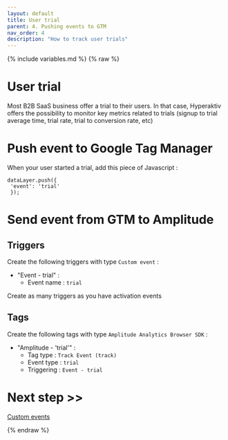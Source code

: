 ```yaml
---
layout: default
title: User trial
parent: 4. Pushing events to GTM
nav_order: 4
description: "How to track user trials"
---
```

{% include variables.md %}
{% raw %}

# User trial

Most B2B SaaS business offer a trial to their users. In that case, Hyperaktiv offers the possibility to monitor key metrics related to trials (signup to trial average time, trial rate, trial to conversion rate, etc)

# Push event to Google Tag Manager
When your user started a trial, add this piece of Javascript :
````
dataLayer.push({
 'event': 'trial'
 });
````

# Send event from GTM to Amplitude

## Triggers
Create the following triggers with type ``Custom event`` :
- "Event - trial" :
	* Event name : ``trial``

Create as many triggers as you have activation events

## Tags
Create the following tags with type ``Amplitude Analytics Browser SDK`` :
- "Amplitude - 'trial'" :
	* Tag type : ``Track Event (track)``
	* Event type : ``trial``
	* Triggering : ``Event - trial``

# Next step >>

[Custom events](/pages/GTM/Events/Custom)

{% endraw %}

